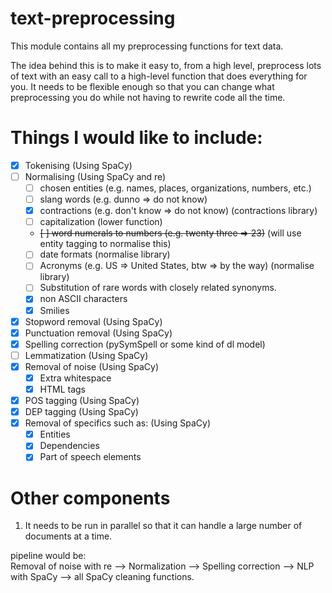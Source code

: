 # text-preprocessing
This module contains all my preprocessing functions for text data.  

The idea behind this is to make it easy to, from a high level, preprocess lots of text with an easy call to a high-level function that does everything for you. It needs to be flexible enough so that you can change what preprocessing you do while not having to rewrite code all the time. 

# Things I would like to include:
- [x] Tokenising (Using SpaCy)
- [ ] Normalising (Using SpaCy and re)
    - [ ] chosen entities (e.g. names, places, organizations, numbers, etc.)
    - [ ] slang words (e.g. dunno => do not know)
    - [x] contractions (e.g. don't know => do not know) (contractions library)
    - [ ] capitalization (lower function)
    - <s>[ ] word numerals to numbers (e.g. twenty three => 23)</s> (will use entity tagging to normalise this)
    - [ ] date formats (normalise library)
    - [ ] Acronyms (e.g. US => United States, btw => by the way) (normalise library)
    - [ ] Substitution of rare words with closely related synonyms.
    - [x] non ASCII characters
    - [x] Smilies 
- [x] Stopword removal (Using SpaCy)
- [x] Punctuation removal (Using SpaCy)
- [x] Spelling correction (pySymSpell or some kind of dl model)
- [ ] Lemmatization (Using SpaCy)
- [x] Removal of noise (Using SpaCy)
    - [x] Extra whitespace
    - [x] HTML tags
- [x] POS tagging (Using SpaCy)
- [x] DEP tagging (Using SpaCy)
- [x] Removal of specifics such as: (Using SpaCy)
    - [x] Entities
    - [x] Dependencies
    - [x] Part of speech elements

# Other components
1. It needs to be run in parallel so that it can handle a large number of documents at a time.  

pipeline would be:  
Removal of noise with re --> Normalization --> Spelling correction --> NLP with SpaCy --> all SpaCy cleaning functions.

